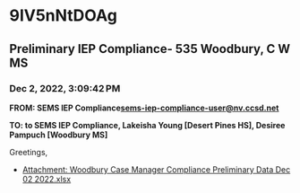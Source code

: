 # 9IV5nNtDOAg
## Preliminary IEP Compliance- 535 Woodbury, C W MS
### Dec 2, 2022, 3:09:42 PM
**FROM: SEMS IEP Compliance<sems-iep-compliance-user@nv.ccsd.net>**

**TO: to SEMS IEP Compliance, Lakeisha Young [Desert Pines HS], Desiree Pampuch [Woodbury MS]**


Greetings, 

 





* [Attachment: Woodbury Case Manager Compliance Preliminary Data Dec 02 2022.xlsx](9IV5nNtDOAg-attachment-1.xlsx)
